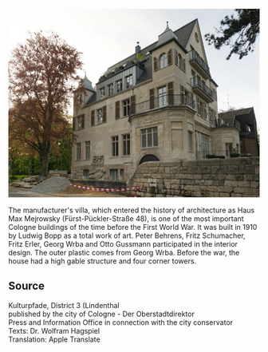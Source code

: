 ![Villa Meirowsky](./images/05315000-b03-t06/p6.9.jpg)

The manufacturer's villa, which entered the history of architecture as Haus Max Mejrowsky (Fürst-Pückler-Straße 48), is one of the most important Cologne buildings of the time before the First World War. It was built in 1910 by Ludwig Bopp as a total work of art. Peter Behrens, Fritz Schumacher, Fritz Erler, Georg Wrba and Otto Gussmann participated in the interior design. The outer plastic comes from Georg Wrba. Before the war, the house had a high gable structure and four corner towers.

## Source

Kulturpfade, District 3 (Lindenthal  
published by the city of Cologne - Der Oberstadtdirektor  
Press and Information Office in connection with the city conservator  
Texts: Dr. Wolfram Hagspiel  
Translation: Apple Translate